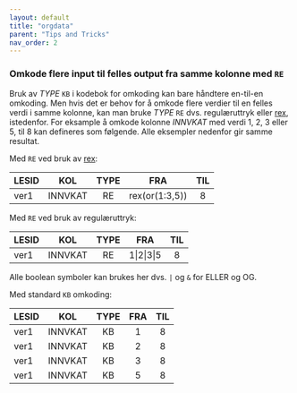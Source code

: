```yaml
---
layout: default
title: "orgdata" 
parent: "Tips and Tricks"
nav_order: 2
---
```


### Omkode flere input til felles output fra samme kolonne med `RE`

Bruk av *TYPE* `KB` i kodebok for omkoding kan bare håndtere en-til-en omkoding.
Men hvis det er behov for å omkode flere verdier til en felles verdi i samme
kolonne, kan man bruke *TYPE* `RE` dvs. regulæruttryk eller [rex](https://rex.r-lib.org/ "rex"), istedenfor.
For eksample å omkode kolonne *INNVKAT* med verdi 1, 2, 3 eller 5, til 8 kan
defineres som følgende. Alle eksempler nedenfor gir samme resultat.

Med `RE` ved bruk av [rex](https://rex.r-lib.org/ "rex"):

| LESID | KOL     | TYPE | FRA            | TIL |
|-------|---------|:----:|----------------|:---:|
| ver1  | INNVKAT | RE   | rex(or(1:3,5)) | 8   |

Med `RE` ved bruk av regulæruttryk:

| LESID | KOL     | TYPE | FRA        | TIL |
|-------|---------|:----:|------------|:---:|
| ver1  | INNVKAT | RE   | 1\|2\|3\|5 | 8   |

Alle boolean symboler kan brukes her dvs. `|` og `&` for ELLER og OG.


Med standard `KB` omkoding:

| LESID | KOL     | TYPE | FRA | TIL |
|-------|---------|:----:|:---:|:---:|
| ver1  | INNVKAT | KB   | 1   | 8   |
| ver1  | INNVKAT | KB   | 2   | 8   |
| ver1  | INNVKAT | KB   | 3   | 8   |
| ver1  | INNVKAT | KB   | 5   | 8   |

